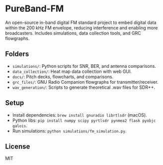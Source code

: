 # PureBand-FM

An open-source in-band digital FM standard project to embed digital data within the 200 kHz FM envelope, reducing interference and enabling more broadcasters. Includes simulations, data collection tools, and GRC flowgraphs.

## Folders
- `simulations/`: Python scripts for SNR, BER, and antenna comparisons.
- `data_collection/`: Heat map data collection with web GUI.
- `docs/`: Pitch decks, flowcharts, and comparisons.
- `grc_files/`: GNU Radio Companion flowgraphs for transmitter/receiver.
- `wav_generation/`: Scripts to generate theoretical .wav files for SDR++.

## Setup
- Install dependencies: `brew install gnuradio librtlsdr` (macOS).
- Python libs: `pip install numpy scipy pyrtlsdr pynmea2 flask pyobjc galois`.
- Run simulations: `python simulations/fm_simulation.py`.

## License
MIT
